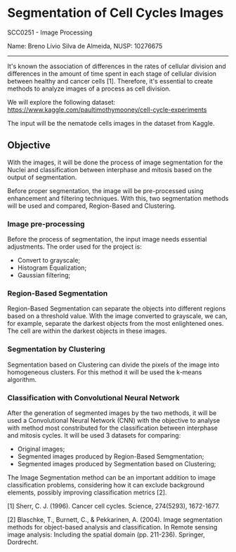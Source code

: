 # Segmentation of Cell Cycles Images

SCC0251 - Image Processing

Name: Breno Lívio Silva de Almeida, NUSP: 10276675

---

It's known the association of differences in the rates of cellular division and differences in the amount of time spent in each stage of cellular division between healthy and cancer cells [1]. Therefore, it's essential to create methods to analyze images of a process as cell division.

We will explore the following dataset:
https://www.kaggle.com/paultimothymooney/cell-cycle-experiments

The input will be the nematode cells images in the dataset from Kaggle.

## Objective

With the images, it will be done the process of image segmentation for the Nuclei and classification between interphase and mitosis based on the output of segmentation. 

Before proper segmentation, the image will be pre-processed using enhancement and filtering techniques. With this, two segmentation methods will be used and compared, Region-Based and Clustering.

### Image pre-processing

Before the process of segmentation, the input image needs essential adjustments. The order used for the project is:

- Convert to grayscale;
- Histogram Equalization;
- Gaussian filtering;

### Region-Based Segmentation

Region-Based Segmentation can separate the objects into different regions based on a threshold value. With the image converted to grayscale, we can, for example, separate the darkest objects from the most enlightened ones. The cell are within the darkest objects in these images.

### Segmentation by Clustering

Segmentation based on Clustering can divide the pixels of the image into homogeneous clusters. For this method it will be used the k-means algorithm.

### Classification with Convolutional Neural Network

After the generation of segmented images by the two methods, it will be used a Convolutional Neural Network (CNN) with the objective to analyse with method most constributed for the classification between interphase and mitosis cycles. It will be used 3 datasets for comparing:

- Original images;
- Segmented images produced by Region-Based Semgmentation;
- Segmented images produced by Segmentation based on Clustering;

The Image Segmentation method can be an important addition to image classification problems, considering how it can exclude background elements, possibly improving classification metrics [2].

[1] Sherr, C. J. (1996). Cancer cell cycles. Science, 274(5293), 1672-1677.

[2] Blaschke, T., Burnett, C., & Pekkarinen, A. (2004). Image segmentation methods for object-based analysis and classification. In Remote sensing image analysis: Including the spatial domain (pp. 211-236). Springer, Dordrecht.
